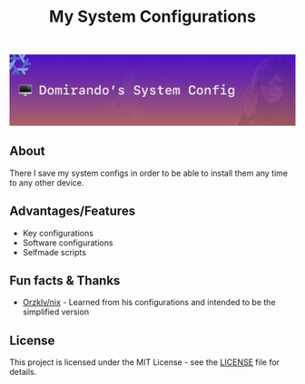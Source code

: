 <p align="center">
<h1 align="center">My System Configurations</h1>
</p>
<br/>
<p align="center">
    <img src=".github/assets/header.png" alt="Domirando's Sys Config">
</p>




## About

There I save my system configs in order to be able to install them any time to any other device.


## Advantages/Features

- Key configurations
- Software configurations
- Selfmade scripts


## Fun facts & Thanks

- [Orzklv/nix](https://github.com/orzklv/nix) - Learned from his configurations and intended to be the simplified version

## License

This project is licensed under the MIT License - see the [LICENSE](LICENSE) file for details.
